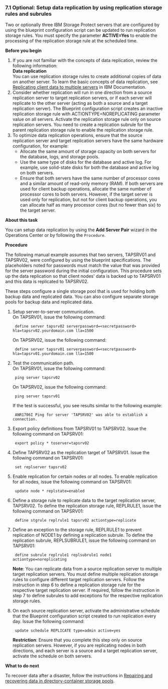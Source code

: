 
### 7.1 Optional: Setup data replication by using replication storage rules and subrules

Two or optionally three IBM Storage Protect servers that are configured by using the blueprint configuration script can be updated to run replication storage rules. You must specify the parameter **ACTIVE=Yes** to enable the processing of the replication storage rule at the scheduled time.

**Before you begin**

1. If you are not familiar with the concepts of data replication, review the following information: </br>**Data replication** </br> You can use replication storage rules to create additional copies of data on another server. To learn the basic concepts of data replication, see [Replicating client data to multiple servers](https://www.ibm.com/docs/en/storage-protect/8.1.22?topic=servers-replicating-data-multiple) in IBM Documentation.
1. Consider whether replication will run in one direction from a source replication server to target replication servers, or if each server will replicate to the other server (acting as both a source and a target replication server). The Blueprint configuration script creates an inactive replication storage rule with ACTIONTYPE=NOREPLICATING parameter value on all servers. Activate the replication storage rule only on source replication servers. You need to create a replication subrule for the parent replication storage rule to enable the replication storage rule.
1. To optimize data replication operations, ensure that the source replication server and target replication servers have the same hardware configuration, for example:
   * Allocate the same amount of storage capacity on both servers for the database, logs, and storage pools.
   * Use the same type of disks for the database and active log. For example, use solid-state disks for both the database and active log on both servers.
   * Ensure that both servers have the same number of processor cores and a similar amount of read-only memory (RAM). If both servers are used for client backup operations, allocate the same number of processor cores to both servers. However, if the target server is used only for replication, but not for client backup operations, you can allocate half as many processor cores (but no fewer than six) to the target server.

**About this task**

You can setup data replication by using the **Add Server Pair** wizard in the Operations Center or by following the `Procedure`.

**Procedure**

The following manual example assumes that two servers, TAPSRV01 and TAPSRV02, were configured by using the blueprint specifications. The placeholders noted for passwords must match the value that was provided for the server password during the initial configuration. This procedure sets up the data replication so that client nodes' data is backed up to TAPSRV01 and this data is replicated to TAPSRV02.

These steps configure a single storage pool that is used for holding both backup data and replicated data. You can also configure separate storage pools for backup data and replicated data.
1. Setup server-to-server communication.</br>On TAPSRV01, issue the following command:
   ```
    define server tapsrv02 serverpassword=<secretpassword> hla=tapsrv02.yourdomain.com lla=1500
   ```
   On TAPSRV02, issue the following command:
   ```
    define server tapsrv01 serverpassword=<secretpassword> hla=tapsrv01.yourdomain.com lla=1500
   ```
1. Test the communication path. </br>On TAPSRV01, issue the following command:
   ```
    ping server tapsrv02
   ```
   On TAPSRV02, issue the following command:
   ```
    ping server tapsrv01
   ```
   If the test is successful, you see results similar to the following example:
   ```
    ANR1706I Ping for server 'TAPSRV02' was able to establish a connection.
   ```
1. Export policy definitions from TAPSRV01 to TAPSRV02. Issue the following command on TAPSRV01:
   ```
    export policy * toserver=tapsrv02
   ```
1. Define TAPSRV02 as the replication target of TAPSRV01. Issue the following command on TAPSRV01:
   ```
    set replserver tapsrv02
   ```
1. Enable replication for certain nodes or all nodes. To enable replication for all nodes, issue the following command on TAPSRV01:
   ```
    update node * replstate=enabled
   ```
1. Define a storage rule to replicate data to the target replication server, TAPSRV02. To define the replication storage rule, REPLRULE1, issue the following command on TAPSRV01:
   ```
    define stgrule replrule1 tapsrv02 actiontype=replicate
   ```
1. Define an exception to the storage rule, REPLRULE1 to prevent replication of NODE1 by defining a replication subrule. To define the replication subrule, REPLSUBRULE1, issue the following command on TAPSRV01:
   ```
    define subrule replrule1 replsubrule1 node1 actiontype=noreplicating
   ```
   **Note**: You can replicate data from a source replication server to multiple target replication servers. You must define multiple replication storage rules to configure different target replication servers. Follow the instruction in step 6 to define a replication storage rule for the respective target replication server. If required, follow the instruction in step 7 to define subrules to add exceptions for the respective replication storage rules.

1. On each source replication server, activate the administrative schedule that the Blueprint configuration script created to run replication every day. Issue the following command:
   ```
    update schedule REPLICATE type=admin active=yes
   ```
    **Restriction**: Ensure that you complete this step only on source replication servers. However, if you are replicating nodes in both directions, and each server is a source and a target replication server, activate the schedule on both servers.

**What to do next**

To recover data after a disaster, follow the instructions in [Repairing and recovering data in directory-container storage pools](https://www.ibm.com/docs/en/storage-protect/8.1.22?topic=servers-repairing-recovering-data).
